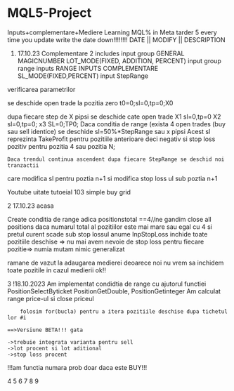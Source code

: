 # MQL5-Project
Inputs+complementare+Mediere
Learning MQL%
in Meta tarder 5
every time you update write the date down!!!!!!!!
  DATE || MODIFY || DESCRIPTION
1) 17.10.23
Complementare 2
includes
input group GENERAL
MAGICNUMBER
LOT_MODE(FIXED, ADDITION, PERCENT)
input group range inputs RANGE INPUTS COMPLEMENTARE
SL_MODE(FIXED,PERCENT)
input StepRange

verificarea parametrilor


se deschide open trade la pozitia zero t0=0;sl=0,tp=0;X0

dupa fiecare step de X pipsi se deschide cate open trade X1 sl=0,tp=0
							 X2 sl=0,tp=0;
							 x3 SL=0;TP0;
	Daca conditia de range (exista 4 open trades (buy sau sell identice)
		se deschide sl=50%*StepRange sau x pipsi
		Acest sl reprezinta TakeProfit pentru pozitiile anterioare deci negativ
			si stop loss pozitiv pentru pozitia 4 sau pozitia N;
	
	Daca trendul continua ascendent dupa fiecare StepRange se deschid noi tranzactii
care modifica sl pentru poztia n+1 si modifica stop loss ul sub poztia n+1

Youtube uitate tutoeial 103 simple buy grid

2
17.10.23 acasa

Create conditia de range adica positionstotal ==4//ne gandim
close all positions
 daca numarul total al pozitiilor este mai mare sau egal cu 4 
si pretul curent scade sub stop lossul anume InpStopLoss inchide toate pozitiile deschise
=> nu mai avem nevoie de stop loss pentru fiecare pozitie=> numia mutam nimic
generalizat

ramane de vazut la adaugarea medierei deoarece noi nu vrem sa inchidem toate pozitile in cazul medierii ok!!

3
!18.10.2023
Am implementat condidtia de range cu ajutorul functiei  PositionSelectByticket PositionGetDouble, PositionGetinteger
Am calculat range price-ul si close priceul 

		folosim for(bucla) pentru a itera pozitiile deschise dupa tichetul lor #i
	
	==>Versiune BETA!!! gata
	
	->trebuie integrata varianta pentru sell
	->lot procent si lot aditional
	->stop loss procent 
 !!!am functia numara prob doar daca este BUY!!!

4
5
6
7
8
9
